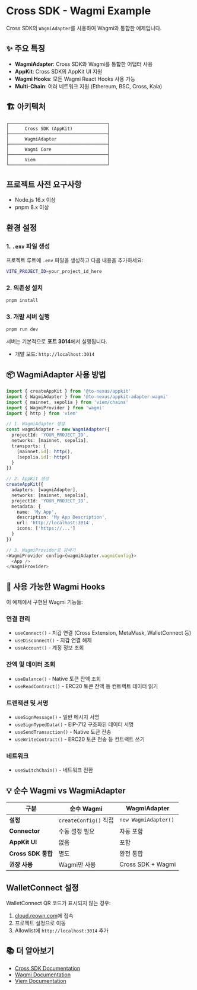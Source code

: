 # Cross SDK - Wagmi Example

Cross SDK의 `WagmiAdapter`를 사용하여 Wagmi와 통합한 예제입니다.

## ✨ 주요 특징

- **WagmiAdapter**: Cross SDK와 Wagmi를 통합한 어댑터 사용
- **AppKit**: Cross SDK의 AppKit UI 지원
- **Wagmi Hooks**: 모든 Wagmi React Hooks 사용 가능
- **Multi-Chain**: 여러 네트워크 지원 (Ethereum, BSC, Cross, Kaia)

## 🏗️ 아키텍처

```
┌─────────────────────────────────────┐
│      Cross SDK (AppKit)             │
├─────────────────────────────────────┤
│      WagmiAdapter                   │
├─────────────────────────────────────┤
│      Wagmi Core                     │
├─────────────────────────────────────┤
│      Viem                           │
└─────────────────────────────────────┘
```

## 프로젝트 사전 요구사항

- Node.js 16.x 이상
- pnpm 8.x 이상

## 환경 설정

### 1. `.env` 파일 생성

프로젝트 루트에 `.env` 파일을 생성하고 다음 내용을 추가하세요:

```bash
VITE_PROJECT_ID=your_project_id_here
```

### 2. 의존성 설치

```bash
pnpm install
```

### 3. 개발 서버 실행

```bash
pnpm run dev
```

서버는 기본적으로 **포트 3014**에서 실행됩니다.

- 개발 모드: `http://localhost:3014`

## 📦 WagmiAdapter 사용 방법

```typescript
import { createAppKit } from '@to-nexus/appkit'
import { WagmiAdapter } from '@to-nexus/appkit-adapter-wagmi'
import { mainnet, sepolia } from 'viem/chains'
import { WagmiProvider } from 'wagmi'
import { http } from 'viem'

// 1. WagmiAdapter 생성
const wagmiAdapter = new WagmiAdapter({
  projectId: 'YOUR_PROJECT_ID',
  networks: [mainnet, sepolia],
  transports: {
    [mainnet.id]: http(),
    [sepolia.id]: http()
  }
})

// 2. AppKit 생성
createAppKit({
  adapters: [wagmiAdapter],
  networks: [mainnet, sepolia],
  projectId: 'YOUR_PROJECT_ID',
  metadata: {
    name: 'My App',
    description: 'My App Description',
    url: 'http://localhost:3014',
    icons: ['https://...']
  }
})

// 3. WagmiProvider로 감싸기
<WagmiProvider config={wagmiAdapter.wagmiConfig}>
  <App />
</WagmiProvider>
```

## 🎯 사용 가능한 Wagmi Hooks

이 예제에서 구현된 Wagmi 기능들:

### 연결 관리

- `useConnect()` - 지갑 연결 (Cross Extension, MetaMask, WalletConnect 등)
- `useDisconnect()` - 지갑 연결 해제
- `useAccount()` - 계정 정보 조회

### 잔액 및 데이터 조회

- `useBalance()` - Native 토큰 잔액 조회
- `useReadContract()` - ERC20 토큰 잔액 등 컨트랙트 데이터 읽기

### 트랜잭션 및 서명

- `useSignMessage()` - 일반 메시지 서명
- `useSignTypedData()` - EIP-712 구조화된 데이터 서명
- `useSendTransaction()` - Native 토큰 전송
- `useWriteContract()` - ERC20 토큰 전송 등 컨트랙트 쓰기

### 네트워크

- `useSwitchChain()` - 네트워크 전환

## 💡 순수 Wagmi vs WagmiAdapter

| 구분               | 순수 Wagmi            | WagmiAdapter         |
| ------------------ | --------------------- | -------------------- |
| **설정**           | `createConfig()` 직접 | `new WagmiAdapter()` |
| **Connector**      | 수동 설정 필요        | 자동 포함            |
| **AppKit UI**      | 없음                  | 포함                 |
| **Cross SDK 통합** | 별도                  | 완전 통합            |
| **권장 사용**      | Wagmi만 사용          | Cross SDK + Wagmi    |

## WalletConnect 설정

WalletConnect QR 코드가 표시되지 않는 경우:

1. [cloud.reown.com](https://cloud.reown.com)에 접속
2. 프로젝트 설정으로 이동
3. Allowlist에 `http://localhost:3014` 추가

## 📚 더 알아보기

- [Cross SDK Documentation](https://docs.to.nexus)
- [Wagmi Documentation](https://wagmi.sh)
- [Viem Documentation](https://viem.sh)
